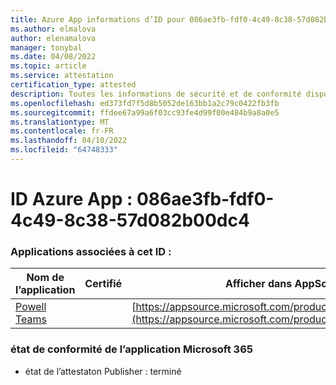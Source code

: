 ```yaml
---
title: Azure App informations d’ID pour 086ae3fb-fdf0-4c49-8c38-57d082b00dc4
ms.author: elmalova
author: elenamalova
manager: tonybal
ms.date: 04/08/2022
ms.topic: article
ms.service: attestation
certification_type: attested
description: Toutes les informations de sécurité et de conformité disponibles pour 086ae3fb-fdf0-4c49-8c38-57d082b00dc4.
ms.openlocfilehash: ed373fd7f5d8b5052de163bb1a2c79c0422fb3fb
ms.sourcegitcommit: ffdee67a99a6f03cc93fe4d99f00e484b9a8a0e5
ms.translationtype: MT
ms.contentlocale: fr-FR
ms.lasthandoff: 04/10/2022
ms.locfileid: "64748333"
---
```

# <a name="azure-app-id-086ae3fb-fdf0-4c49-8c38-57d082b00dc4"></a>ID Azure App : 086ae3fb-fdf0-4c49-8c38-57d082b00dc4


### <a name="apps-associated-with-this-id"></a>Applications associées à cet ID :
| **Nom de l’application** | **Certifié** | **Afficher dans AppSource** |
|--------------|---------------|-----------------------|
| [Powell Teams](../forward/WA200001585.md) |  | [https://appsource.microsoft.com/product/office/WA200001585](https://appsource.microsoft.com/product/office/WA200001585) |

### <a name="microsoft-365-app-compliance-status"></a>état de conformité de l’application Microsoft 365
- état de l’attestaton Publisher : terminé
